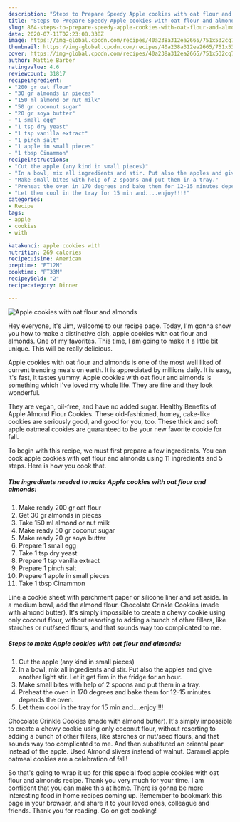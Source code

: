 ```yaml
---
description: "Steps to Prepare Speedy Apple cookies with oat flour and almonds"
title: "Steps to Prepare Speedy Apple cookies with oat flour and almonds"
slug: 864-steps-to-prepare-speedy-apple-cookies-with-oat-flour-and-almonds
date: 2020-07-11T02:23:08.338Z
image: https://img-global.cpcdn.com/recipes/40a238a312ea2665/751x532cq70/apple-cookies-with-oat-flour-and-almonds-recipe-main-photo.jpg
thumbnail: https://img-global.cpcdn.com/recipes/40a238a312ea2665/751x532cq70/apple-cookies-with-oat-flour-and-almonds-recipe-main-photo.jpg
cover: https://img-global.cpcdn.com/recipes/40a238a312ea2665/751x532cq70/apple-cookies-with-oat-flour-and-almonds-recipe-main-photo.jpg
author: Mattie Barber
ratingvalue: 4.6
reviewcount: 31817
recipeingredient:
- "200 gr oat flour"
- "30 gr almonds in pieces"
- "150 ml almond or nut milk"
- "50 gr coconut sugar"
- "20 gr soya butter"
- "1 small egg"
- "1 tsp dry yeast"
- "1 tsp vanilla extract"
- "1 pinch salt"
- "1 apple in small pieces"
- "1 tbsp Cinammon"
recipeinstructions:
- "Cut the apple (any kind in small pieces)"
- "In a bowl, mix all ingredients and stir. Put also the apples and give another light stir. Let it get firm in the fridge for an hour."
- "Make small bites with help of 2 spoons and put them in a tray."
- "Preheat the oven in 170 degrees and bake them for 12-15 minutes depends the oven."
- "Let them cool in the tray for 15 min and....enjoy!!!!"
categories:
- Recipe
tags:
- apple
- cookies
- with

katakunci: apple cookies with 
nutrition: 269 calories
recipecuisine: American
preptime: "PT12M"
cooktime: "PT33M"
recipeyield: "2"
recipecategory: Dinner

---
```



![Apple cookies with oat flour and almonds](https://img-global.cpcdn.com/recipes/40a238a312ea2665/751x532cq70/apple-cookies-with-oat-flour-and-almonds-recipe-main-photo.jpg)

Hey everyone, it's Jim, welcome to our recipe page. Today, I'm gonna show you how to make a distinctive dish, apple cookies with oat flour and almonds. One of my favorites. This time, I am going to make it a little bit unique. This will be really delicious.

Apple cookies with oat flour and almonds is one of the most well liked of current trending meals on earth. It is appreciated by millions daily. It is easy, it's fast, it tastes yummy. Apple cookies with oat flour and almonds is something which I've loved my whole life. They are fine and they look wonderful.

They are vegan, oil-free, and have no added sugar. Healthy Benefits of Apple Almond Flour Cookies. These old-fashioned, homey, cake-like cookies are seriously good, and good for you, too. These thick and soft apple oatmeal cookies are guaranteed to be your new favorite cookie for fall.


To begin with this recipe, we must first prepare a few ingredients. You can cook apple cookies with oat flour and almonds using 11 ingredients and 5 steps. Here is how you cook that.

<!--inarticleads1-->

##### The ingredients needed to make Apple cookies with oat flour and almonds:

1. Make ready 200 gr oat flour
1. Get 30 gr almonds in pieces
1. Take 150 ml almond or nut milk
1. Make ready 50 gr coconut sugar
1. Make ready 20 gr soya butter
1. Prepare 1 small egg
1. Take 1 tsp dry yeast
1. Prepare 1 tsp vanilla extract
1. Prepare 1 pinch salt
1. Prepare 1 apple in small pieces
1. Take 1 tbsp Cinammon


Line a cookie sheet with parchment paper or silicone liner and set aside. In a medium bowl, add the almond flour. Chocolate Crinkle Cookies (made with almond butter). It&#39;s simply impossible to create a chewy cookie using only coconut flour, without resorting to adding a bunch of other fillers, like starches or nut/seed flours, and that sounds way too complicated to me. 

<!--inarticleads2-->

##### Steps to make Apple cookies with oat flour and almonds:

1. Cut the apple (any kind in small pieces)
1. In a bowl, mix all ingredients and stir. Put also the apples and give another light stir. Let it get firm in the fridge for an hour.
1. Make small bites with help of 2 spoons and put them in a tray.
1. Preheat the oven in 170 degrees and bake them for 12-15 minutes depends the oven.
1. Let them cool in the tray for 15 min and....enjoy!!!!


Chocolate Crinkle Cookies (made with almond butter). It&#39;s simply impossible to create a chewy cookie using only coconut flour, without resorting to adding a bunch of other fillers, like starches or nut/seed flours, and that sounds way too complicated to me. And then substituted an oriental pear instead of the apple. Used Almond slivers instead of walnut. Caramel apple oatmeal cookies are a celebration of fall! 

So that's going to wrap it up for this special food apple cookies with oat flour and almonds recipe. Thank you very much for your time. I am confident that you can make this at home. There is gonna be more interesting food in home recipes coming up. Remember to bookmark this page in your browser, and share it to your loved ones, colleague and friends. Thank you for reading. Go on get cooking!
